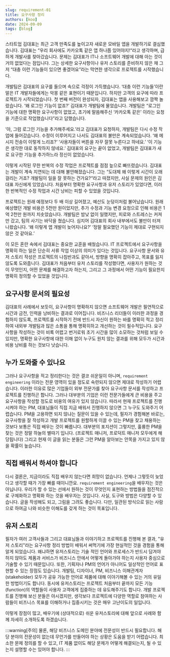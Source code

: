 ```yaml
---
slug: requirement-01
title: 요구사항 정리
authors: [koo]
date: 2024-09-09
tags: [blog]
---
```


스타트업 김대표는 최근 고객 만족도를 높이고자 새로운 모바일 앱을 개발하기로 결심했습니다. 김대표는 “우리 회사에도 카카오톡 같은 앱 하나쯤 있어야지!“라고 생각하며, 급하게 개발사를 찾아갔습니다. 문제는 김대표가 IT나 소프트웨어 개발에 대해 아는 것이 거의 없었다는 점입니다. 그는 상세한 요구사항이나 유저 스토리를 준비하지 않은 채 그저 “대충 이런 기능들이 있으면 좋겠어요”라는 막연한 생각으로 프로젝트를 시작했습니다.

개발팀은 김대표의 요구를 들으며 속으로 걱정이 가득했습니다. ‘대충 이런 기능들’이란 말은 IT 개발자들에게는 악몽 같은 표현이기 때문입니다. 하지만 고객의 요구에 따라 프로젝트가 시작되었습니다. 첫 번째 버전이 완성되자, 김대표는 앱을 사용해보고 깜짝 놀랐습니다. ‘왜 로그인 기능이 없죠?’ 김대표가 개발팀에 물었습니다. 개발팀은 “로그인 기능에 대한 명확한 요구사항이 없었고, 초기에 말씀해주신 ‘카카오톡 같은’ 이라는 요청을 기준으로 작업했습니다”라고 답했습니다.

’아, 그럼 로그인 기능을 추가해주세요.’라고 김대표가 요청하자, 개발팀은 다시 수정 작업에 들어갔습니다. 수정이 이루어지고 나서도 김대표의 불만은 계속되었습니다. ‘왜 메시지 전송이 이렇게 느리죠?’ ‘사용자들이 버튼을 자꾸 잘못 누른다고 하네요.’ ‘이 기능은 생각한 대로 동작하지 않네요.’ 김대표의 요구는 끝이 없었고, 개발팀은 김대표가 새로 요구한 기능을 추가하느라 정신이 없었습니다.

<!-- truncate -->

이렇게 시작된 무한 반복의 수정 작업은 프로젝트를 점점 늪으로 빠뜨렸습니다. 김대표는 개발이 계속 지연되는 데 대해 불안해졌습니다. 그는 “도대체 왜 이렇게 시간이 오래 걸리는 거죠? 개발팀이 일을 잘 못하는 건가요?“라고 따졌지만, 사실 문제의 원인은 김대표 자신에게 있었습니다. 처음부터 명확한 요구사항과 유저 스토리가 있었다면, 이러한 반복적인 수정 작업과 시간 낭비는 피할 수 있었을 것입니다.

프로젝트는 원래 예정보다 두 배 이상 길어졌고, 예산도 눈덩이처럼 불어났습니다. 원래 예상했던 개발 비용은 5천만 원이었지만, 추가 수정과 기능 변경 요청으로 인해 비용은 1억 2천만 원까지 치솟았습니다. 개발팀은 밤낮 없이 일했지만, 피로와 스트레스는 커져만 갔고, 팀의 사기는 바닥을 쳤습니다. 심지어 김대표의 회사 내부에서도 불만이 터져 나왔습니다. ‘왜 이렇게 앱 개발이 늦어지나요?’ ‘정말 필요했던 기능이 제대로 구현되지 않은 것 같아요.’

이 모든 혼란 속에서 김대표는 중요한 교훈을 배웠습니다. IT 프로젝트에서 요구사항을 명확히 하는 일은 단순히 서류 작업 이상의 의미가 있다는 것입니다. 요구사항 문서와 유저 스토리 작성은 프로젝트의 나침반과도 같아서, 방향을 명확히 잡아주고, 목표를 잃지 않도록 도와줍니다. 김대표가 처음부터 유저 스토리를 작성했다면, 사용자가 원하는 것이 무엇인지, 어떤 문제를 해결하고자 하는지, 그리고 그 과정에서 어떤 기능이 필요한지 명확히 정의할 수 있었을 것입니다.

## 요구사항 문서의 필요성

김대표의 사례에서 보듯이, 요구사항이 명확하지 않으면 소프트웨어 개발은 필연적으로 시간과 금전, 인력을 낭비하는 결과로 이어집니다. 비즈니스 리더들이 이러한 과정을 경험하지 않도록, 프로젝트를 시작하기 전에 반드시 자신이 원하는 바를 명확히 적고 정리하여 내외부 개발팀과 많은 소통을 통해 명확히하고 개선하는 것이 필수적입니다. 요구사항을 작성하는 것이 비록 어렵고 번거로워 초기 시간을 많이 소모하는 것처럼 보일 수 있지만, 명확한 요구사항에 대한 이해 없이 누구도 원치 않는 결과를 위해 모두가 시간과 비용 낭비를 하는 것보다 낫습니다.

## 누가 도와줄 수 있나요

그러나 요구사항을 적고 정리한다는 것은 결코 쉬운일이 아니며, `requirement engineering` 이라는 전문 영역이 있을 정도로 숙련되지 않으면 제대로 작성하기 어렵습니다. 이러한 이유로 많은 기업들이 외부 전문가를 찾아 요구사항 문서를 작성하고 프로젝트를 진행하곤 합니다. 그러나 대부분의 기업은 이런 전문가들에게 큰 비용을 주고 요구사항을 작성할 정도로 비용의 여유가 있지 않습니다. 따라서 현재 프로젝트를 진행시켜야 하는 PM, 대표님들이 직접 지금 배워서 진행하지 않으면 그 누구도 도와주기 어렵습니다. PM을 고용하면 되지 않냐는 질문이 있을 수 있는데, 필자가 경험해본 바로는, 요구사항을 잘 작성하고 개발 프로젝트를 원할하게 이끌 수 있는 PM을 찾고 채용하는 것보다 보통은 직접 배우는 것이 빠릅니다. 대부분의 포지션이 그렇지만, 훌륭한 PM을 찾는 것은 정말 하늘의 별따기 입니다. (프로젝트 매니저, 프로덕트 매니저 모두에게 해당됩니다) 그리고 현재 이 글을 읽는 분들은 그런 PM을 알아보는 안목을 가지고 있지 않을 확률이 높습니다.

## 직접 배워서 하셔야 합니다

다시 결론은, 지금이라도 직접 배우지 않는다면 희망이 없습니다. 언제나 그렇듯이 늦었다고 생각할 때가 가장 빠를 때이니깐요. `requirement engineering`을 배우자는 것은 아닙니다. 우리가 할 수 있는 선에서 원하는 것이 무엇인지 표현하는 방법들을 점진적으로 구체화하고 명확화 하는 것을 배우자는 것입니다. 사실, 도구와 방법은 다양할 수 있습니다. 글을 작성해도 되고, 그림을 그려도 좋습니다. 다만, 일관된 방식으로 읽는 사람으로 하여금 나와 비슷한 이해도를 갖게 하는 것이 목표입니다.

## 유저 스토리

필자가 여러 고객사들과 그리고 대표님들과 이야기하고 프로젝트를 진행해 본 결과, "유저 스토리"라는 요구사항 정리 방법이 배워서 써먹기에 가장 현실적인 것을 경험을 통해 알게 되었습니다. 왜냐하면 유저스토리는 기술 적인 언어와 프로세스가 반드시 담겨야 하지 않아도 제품과 서비스가 비즈니스 안에서 어떻게 돌아가야 하는지 사용자 중심으로 기술할 수 있기 때문입니다. 또한, 기획자나 PM의 언어가 아니어도 일상적인 언어로 표현할 수 있는 장점도 있습니다. 개발팀, 디자이너, PM, 비즈니스 이해관계자(stakeholder) 모두가 공유 가능한 언어로 제품에 대해 이야기해볼 수 있는 거의 유일한 방법이기도 합니다. 동시에 유저스토리는 프로젝트 처음부터 끝까지 모든 기능(function)의 역할들이 사용자 고객에게 집중하는 데 유도해주기도 합니다. 개발 프로젝트를 진행해 보신 분들은 아시겠지만, 생각보다 프로젝트에 다양한 역할로 참여하는 사람들이 비즈니스 목표를 이해하거나 집중시키는 것은 매우 고난이도의 일입니다.

이렇게 장점이 많고, 배우기에 (상대적으로) 쉬운 유저스토리에 대해 앞으로 사례와 함께 자세히 소개하도록 하겠습니다.

:::warning[주의]
물론, 해당 비즈니스 도메인 분야에 전문성이 반드시 필요합니다. 해당 분야의 전문성이 없는데 무언가를 만들어야 하는 상황은 도움을 받기 어렵습니다. 최소한 문제 정의를 할 수 있고, IT 제품 없이도 해당 문제가 어떻게 해결되는지, 될 수 있는지 설명할 수는 있어야 합니다.
:::
